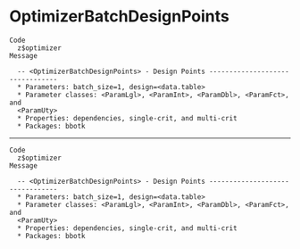 # OptimizerBatchDesignPoints

    Code
      z$optimizer
    Message
      
      -- <OptimizerBatchDesignPoints> - Design Points --------------------------------
      * Parameters: batch_size=1, design=<data.table>
      * Parameter classes: <ParamLgl>, <ParamInt>, <ParamDbl>, <ParamFct>, and
      <ParamUty>
      * Properties: dependencies, single-crit, and multi-crit
      * Packages: bbotk

---

    Code
      z$optimizer
    Message
      
      -- <OptimizerBatchDesignPoints> - Design Points --------------------------------
      * Parameters: batch_size=1, design=<data.table>
      * Parameter classes: <ParamLgl>, <ParamInt>, <ParamDbl>, <ParamFct>, and
      <ParamUty>
      * Properties: dependencies, single-crit, and multi-crit
      * Packages: bbotk

